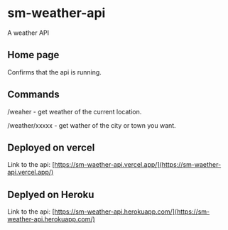 # sm-weather-api
A weather API

## Home page
Confirms that the api is running.

## Commands
/weaher - get weather of the current location.

/weather/xxxxx - get wather of the city or town you want.


## Deployed on vercel
Link to the api: [https://sm-waether-api.vercel.app/](https://sm-waether-api.vercel.app/)

## Deplyed on Heroku
Link to the api: [https://sm-weather-api.herokuapp.com/](https://sm-weather-api.herokuapp.com/)